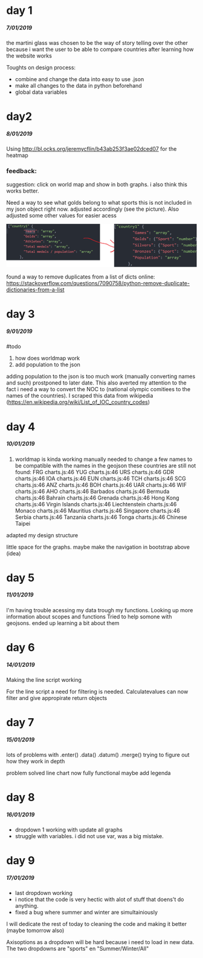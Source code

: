 # day 1
##### 7/01/2019
the martini glass was chosen to be the way of story telling over the other because i want the user to be able to compare countries after learning how the website works

Toughts on design process:
* combine and change the data into easy to use .json
* make all changes to the data in python beforehand
* global data variables

# day2
##### 8/01/2019
Using http://bl.ocks.org/jeremycflin/b43ab253f3ae02dced07 for the heatmap

### feedback:
suggestion: click on world map and show in both graphs.
i also think this works better.

Need a way to see what golds belong to what sports this is not included in my json object right now. adjusted accordingly (see the picture). Also adjusted some other values for easier acess

![pic](docs/jsonchange.png)

found a way to remove duplicates from a list of dicts online:
https://stackoverflow.com/questions/7090758/python-remove-duplicate-dictionaries-from-a-list

# day 3
##### 9/01/2019
#todo
1. how does worldmap work
2. add population to the json

adding population to the json is too much work (manually converting names and such) prostponed to later date. This also averted my attention to the fact i need a way to convert the NOC to (national olympic comitiees to the names of the countries). I scraped this data from wikipedia (https://en.wikipedia.org/wiki/List_of_IOC_country_codes)


# day 4
##### 10/01/2019
1. worldmap is kinda working
manually needed to change a few names to be compatible  with the names in the geojson these countries are still not found:
FRG
charts.js:46 YUG
charts.js:46 URS
charts.js:46 GDR
charts.js:46 IOA
charts.js:46 EUN
charts.js:46 TCH
charts.js:46 SCG
charts.js:46 ANZ
charts.js:46 BOH
charts.js:46 UAR
charts.js:46 WIF
charts.js:46 AHO
charts.js:46 Barbados
charts.js:46 Bermuda
charts.js:46 Bahrain
charts.js:46 Grenada
charts.js:46 Hong Kong
charts.js:46 Virgin Islands
charts.js:46 Liechtenstein
charts.js:46 Monaco
charts.js:46 Mauritius
charts.js:46 Singapore
charts.js:46 Serbia
charts.js:46 Tanzania
charts.js:46 Tonga
charts.js:46 Chinese Taipei

adapted my design structure

little space for the graphs.
maybe make the navigation in bootstrap above (idea)

# day 5
##### 11/01/2019

I'm having trouble acessing my data trough my functions. Looking up more information about scopes and functions
Tried to help somone with geojsons. ended up learning a bit about them


# day 6
##### 14/01/2019

Making the line script working

For the line script a need for filtering is needed. Calculatevalues can now filter and give appropirate return objects


# day 7
##### 15/01/2019
lots of problems with .enter() .data() .datum() .merge() trying to figure out how they work in depth

problem solved line chart now fully functional maybe add legenda

# day 8
##### 16/01/2019
  * dropdown 1 working with update all graphs
  * struggle with variables. i did not use var, was a big mistake.

# day 9
##### 17/01/2019
 * last dropdown working
 * i notice that the code is very hectic with alot of stuff that doens't do anything.
 * fixed a bug where summer and winter are simultainiously

 I will dedicate the rest of today to cleaning the code and making it better (maybe tomorrow also)

 Axisoptions as a dropdown will be hard because i need to load in new data. The two dropdowns are "sports"  en "Summer/Winter/All"
